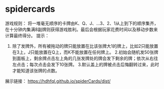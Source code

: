 # spidercards

游戏规则： 
  将一堆毫无顺序的卡牌由K、Q、J、...3、2、1从上到下的顺序集齐，在十分钟内集满8副牌则获得游戏胜利。最后会根据玩家花费时间以及移动步数来计算最终得分。
提示：
 1. 除了发牌外，所有被拖动的牌只能放置在比该张牌大1的牌上，比如2只能放置在3上，J只能放置在Q上，而K不能放置在任何牌上。
 2.初始会随机发50张牌到面板上，剩余牌点击左上角的几张发牌处的牌会发下剩余的牌；依次从右往左点击；每次点击会发下10张牌。
 3.默认盖上的牌被点击后悔翻转过来，此时才能知道该张牌的点数。

展示链接： https://hdhfql.github.io/spiderCards/dist/
